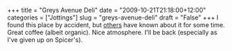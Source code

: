 +++
title = "Greys Avenue Deli"
date = "2009-10-21T21:18:00+12:00"
categories = ["Jottings"]
slug = "greys-avenue-deli"
draft = "False"
+++
I found this place by accident, but
[others](http://www.dineout.co.nz/restaurant.php?rest=9190&Restaurant=Greys_Ave_Deli)
have known about it for some time. Great coffee (albeit organic). Nice
atmosphere. I'll be back (especially as I've given up on Spicer's).

